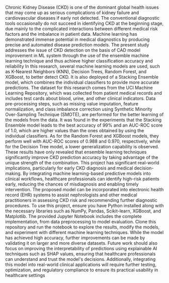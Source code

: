Chronic Kidney Disease (CKD) is one of the dominant global health issues that may come up as serious complications of kidney failure and cardiovascular diseases if early not detected. The conventional diagnostic tools occasionally do not succeed in identifying CKD at the beginning stage, due mainly to the complicated interactions between different medical risk factors and the imbalance in patient data. Machine learning has demonstrated immense potential in medical diagnostics by producing precise and automated disease prediction models. The present study addresses the issue of CKD detection on the basis of CAD model improvement in ML system through the use of the ensemble machine learning technique and thus achieve higher classification accuracy and reliability
In this research, several machine learning models are used, such as K-Nearest Neighbors (KNN), Decision Trees, Random Forest, and XGBoost, to better detect CKD. It is also deployed of a Stacking Ensemble model, which combines the individual classifiers to provide more accurate predictions. The dataset for this research comes from the UCI Machine Learning Repository, which was collected from patient medical records and includes test cards about blood, urine, and other clinical indicators. Data pre-processing steps, such as missing value imputation, feature normalization, and class imbalance correction using Synthetic Minority Over-Sampling Technique (SMOTE), are performed for the better learning of the models from the data.
It was found in the experiments that the Stacking Ensemble model leads to the best accuracy of 99% and an AUC-ROC score of 1.0, which are higher values than the ones obtained by using the individual classifiers. As for the Random Forest and XGBoost models, they perform well with AUC-ROC scores of 0.988 and 0.970, respectively, while for the Decision Tree model, a lower generalization capability is observed. These results have only revealed that ensemble learning techniques significantly improve CKD prediction accuracy by taking advantage of the unique strength of the combination.
This project has significant real-world implications, particularly for early CKD diagnosis and medical decision-making. By integrating machine learning-based predictive models into clinical workflows, healthcare professionals can identify high-risk patients early, reducing the chances of misdiagnosis and enabling timely intervention. The proposed model can be incorporated into electronic health record (EHR) systems to assist nephrologists and other medical practitioners in assessing CKD risk and recommending further diagnostic procedures.
To use this project, ensure you have Python installed along with the necessary libraries such as NumPy, Pandas, Scikit-learn, XGBoost, and Matplotlib. The provided Jupyter Notebook includes the complete implementation, from data preprocessing to model evaluation. Clone this repository and run the notebook to explore the results, modify the models, and experiment with different machine learning techniques.
While the model has achieved high accuracy, further improvements can be made by validating it on larger and more diverse datasets. Future work should also focus on improving the interpretability of predictions using explainable AI techniques such as SHAP values, ensuring that healthcare professionals can understand and trust the model's decisions. Additionally, integrating this model into real-world clinical applications will require further testing, optimization, and regulatory compliance to ensure its practical usability in healthcare settings







